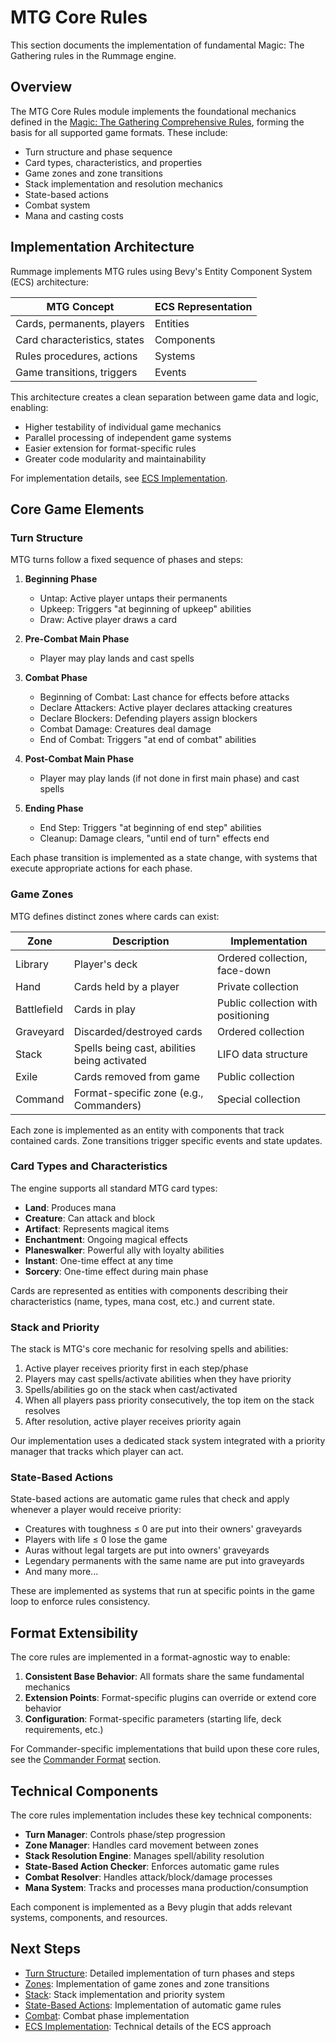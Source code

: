 # MTG Core Rules

This section documents the implementation of fundamental Magic: The Gathering rules in the Rummage engine.

## Overview

The MTG Core Rules module implements the foundational mechanics defined in the [Magic: The Gathering Comprehensive Rules](https://magic.wizards.com/en/rules), forming the basis for all supported game formats. These include:

- Turn structure and phase sequence
- Card types, characteristics, and properties
- Game zones and zone transitions
- Stack implementation and resolution mechanics
- State-based actions
- Combat system
- Mana and casting costs

## Implementation Architecture

Rummage implements MTG rules using Bevy's Entity Component System (ECS) architecture:

| MTG Concept | ECS Representation |
|-------------|-------------------|
| Cards, permanents, players | Entities |
| Card characteristics, states | Components |
| Rules procedures, actions | Systems |
| Game transitions, triggers | Events |

This architecture creates a clean separation between game data and logic, enabling:
- Higher testability of individual game mechanics
- Parallel processing of independent game systems
- Easier extension for format-specific rules
- Greater code modularity and maintainability

For implementation details, see [ECS Implementation](ecs_implementation.md).

## Core Game Elements

### Turn Structure

MTG turns follow a fixed sequence of phases and steps:

1. **Beginning Phase**
   - Untap: Active player untaps their permanents
   - Upkeep: Triggers "at beginning of upkeep" abilities
   - Draw: Active player draws a card

2. **Pre-Combat Main Phase**
   - Player may play lands and cast spells

3. **Combat Phase**
   - Beginning of Combat: Last chance for effects before attacks
   - Declare Attackers: Active player declares attacking creatures
   - Declare Blockers: Defending players assign blockers
   - Combat Damage: Creatures deal damage
   - End of Combat: Triggers "at end of combat" abilities

4. **Post-Combat Main Phase**
   - Player may play lands (if not done in first main phase) and cast spells

5. **Ending Phase**
   - End Step: Triggers "at beginning of end step" abilities
   - Cleanup: Damage clears, "until end of turn" effects end

Each phase transition is implemented as a state change, with systems that execute appropriate actions for each phase.

### Game Zones

MTG defines distinct zones where cards can exist:

| Zone | Description | Implementation |
|------|-------------|----------------|
| Library | Player's deck | Ordered collection, face-down |
| Hand | Cards held by a player | Private collection |
| Battlefield | Cards in play | Public collection with positioning |
| Graveyard | Discarded/destroyed cards | Ordered collection |
| Stack | Spells being cast, abilities being activated | LIFO data structure |
| Exile | Cards removed from game | Public collection |
| Command | Format-specific zone (e.g., Commanders) | Special collection |

Each zone is implemented as an entity with components that track contained cards. Zone transitions trigger specific events and state updates.

### Card Types and Characteristics

The engine supports all standard MTG card types:

- **Land**: Produces mana
- **Creature**: Can attack and block
- **Artifact**: Represents magical items
- **Enchantment**: Ongoing magical effects
- **Planeswalker**: Powerful ally with loyalty abilities
- **Instant**: One-time effect at any time
- **Sorcery**: One-time effect during main phase

Cards are represented as entities with components describing their characteristics (name, types, mana cost, etc.) and current state.

### Stack and Priority

The stack is MTG's core mechanic for resolving spells and abilities:

1. Active player receives priority first in each step/phase
2. Players may cast spells/activate abilities when they have priority
3. Spells/abilities go on the stack when cast/activated
4. When all players pass priority consecutively, the top item on the stack resolves
5. After resolution, active player receives priority again

Our implementation uses a dedicated stack system integrated with a priority manager that tracks which player can act.

### State-Based Actions

State-based actions are automatic game rules that check and apply whenever a player would receive priority:

- Creatures with toughness ≤ 0 are put into their owners' graveyards
- Players with life ≤ 0 lose the game
- Auras without legal targets are put into owners' graveyards
- Legendary permanents with the same name are put into graveyards
- And many more...

These are implemented as systems that run at specific points in the game loop to enforce rules consistency.

## Format Extensibility

The core rules are implemented in a format-agnostic way to enable:

1. **Consistent Base Behavior**: All formats share the same fundamental mechanics
2. **Extension Points**: Format-specific plugins can override or extend core behavior
3. **Configuration**: Format-specific parameters (starting life, deck requirements, etc.)

For Commander-specific implementations that build upon these core rules, see the [Commander Format](../commander/index.md) section.

## Technical Components

The core rules implementation includes these key technical components:

- **Turn Manager**: Controls phase/step progression
- **Zone Manager**: Handles card movement between zones
- **Stack Resolution Engine**: Manages spell/ability resolution
- **State-Based Action Checker**: Enforces automatic game rules
- **Combat Resolver**: Handles attack/block/damage processes
- **Mana System**: Tracks and processes mana production/consumption

Each component is implemented as a Bevy plugin that adds relevant systems, components, and resources.

## Next Steps

- [Turn Structure](turn_structure/index.md): Detailed implementation of turn phases and steps
- [Zones](zones/index.md): Implementation of game zones and zone transitions
- [Stack](stack/index.md): Stack implementation and priority system
- [State-Based Actions](state_actions/index.md): Implementation of automatic game rules
- [Combat](combat/index.md): Combat phase implementation
- [ECS Implementation](ecs_implementation.md): Technical details of the ECS approach 